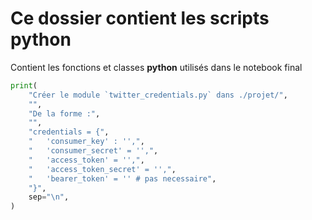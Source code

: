 # Ce dossier contient les scripts python

Contient les fonctions et classes **python** utilisés dans le notebook final

```python
print(
    "Créer le module `twitter_credentials.py` dans ./projet/",
    "",
    "De la forme :",
    "",
    "credentials = {",
    "   'consumer_key' : '',",
    "   'consumer_secret' = '',",
    "   'access_token' = '',",
    "   'access_token_secret' = '',",
    "   'bearer_token' = '' # pas necessaire",
    "}",
    sep="\n",
)
```
